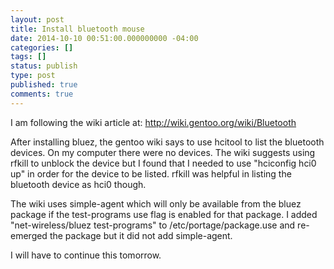 ```yaml
---
layout: post
title: Install bluetooth mouse
date: 2014-10-10 00:51:00.000000000 -04:00
categories: []
tags: []
status: publish
type: post
published: true
comments: true
---
```

I am following the wiki article at: http://wiki.gentoo.org/wiki/Bluetooth

After installing bluez, the gentoo wiki says to use hcitool to list the bluetooth devices. On my computer there were no devices. The wiki suggests using rfkill to unblock the device but I found that I needed to use "hciconfig hci0 up" in order for the device to be listed. rfkill was helpful in listing the bluetooth device as hci0 though.

The wiki uses simple-agent which will only be available from the bluez package if the test-programs use flag is enabled for that package. I added "net-wireless/bluez test-programs" to /etc/portage/package.use and re-emerged the package but it did not add simple-agent.

I will have to continue this tomorrow.
